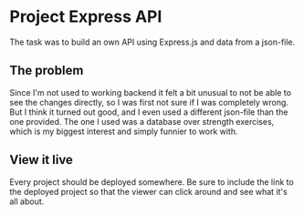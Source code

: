 # Project Express API

The task was to build an own API using Express.js and data from a json-file.

## The problem

Since I'm not used to working backend it felt a bit unusual to not be able to see the changes directly, so I was first not sure if I was completely wrong. But I think it turned out good, and I even used a different json-file than the one provided. The one I used was a database over strength exercises, which is my biggest interest and simply funnier to work with.

## View it live

Every project should be deployed somewhere. Be sure to include the link to the deployed project so that the viewer can click around and see what it's all about.
